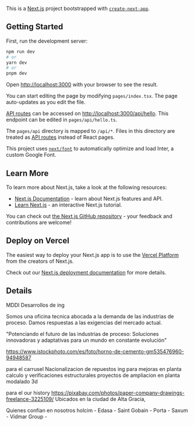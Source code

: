 This is a [Next.js](https://nextjs.org/) project bootstrapped with [`create-next-app`](https://github.com/vercel/next.js/tree/canary/packages/create-next-app).

## Getting Started

First, run the development server:

```bash
npm run dev
# or
yarn dev
# or
pnpm dev
```

Open [http://localhost:3000](http://localhost:3000) with your browser to see the result.

You can start editing the page by modifying `pages/index.tsx`. The page auto-updates as you edit the file.

[API routes](https://nextjs.org/docs/api-routes/introduction) can be accessed on [http://localhost:3000/api/hello](http://localhost:3000/api/hello). This endpoint can be edited in `pages/api/hello.ts`.

The `pages/api` directory is mapped to `/api/*`. Files in this directory are treated as [API routes](https://nextjs.org/docs/api-routes/introduction) instead of React pages.

This project uses [`next/font`](https://nextjs.org/docs/basic-features/font-optimization) to automatically optimize and load Inter, a custom Google Font.

## Learn More

To learn more about Next.js, take a look at the following resources:

- [Next.js Documentation](https://nextjs.org/docs) - learn about Next.js features and API.
- [Learn Next.js](https://nextjs.org/learn) - an interactive Next.js tutorial.

You can check out [the Next.js GitHub repository](https://github.com/vercel/next.js/) - your feedback and contributions are welcome!

## Deploy on Vercel

The easiest way to deploy your Next.js app is to use the [Vercel Platform](https://vercel.com/new?utm_medium=default-template&filter=next.js&utm_source=create-next-app&utm_campaign=create-next-app-readme) from the creators of Next.js.

Check out our [Next.js deployment documentation](https://nextjs.org/docs/deployment) for more details.

## Details

MDDI Desarrollos de ing

Somos una oficina tecnica abocada a la demanda de las industrias de proceso.
Damos respuestas a las exigencias del mercado actual.

"Potenciando el futuro de las industrias de proceso: Soluciones innovadoras y adaptativas para un mundo en constante evolución"

https://www.istockphoto.com/es/foto/horno-de-cemento-gm535476960-94948587

para el carrusel
Nacionalizacion de repuestos
ing para mejoras en planta
calculo y verificaciones estructurales
proyectos de ampliacion en planta
modalado 3d

para el our history
https://pixabay.com/photos/paper-company-drawings-freelance-3225109/
Ubicados en la ciudad de Alta Gracia,

Quienes confian en nosotros
holcim - Edasa - Saint Gobain - Porta - Saxum - Vidmar Group -
